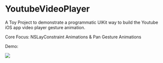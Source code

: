 # YoutubeVideoPlayer

A Toy Project to demonstrate a programmatic UIKit way to build the Youtube iOS app video player gesture animation.


Core Focus: NSLayConstraint Animations & Pan Gesture Animations

Demo:



![](https://github.com/samisays11/YoutubeVideoPlayer/blob/master/Gif-Demo/YoutubeVideoPlayerDemo1.gif)

